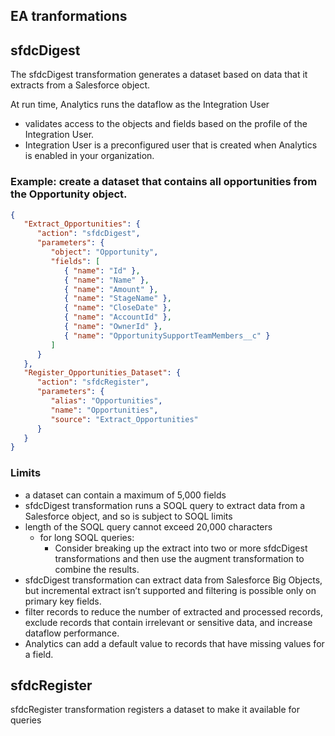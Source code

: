 ## EA tranformations

## sfdcDigest
The sfdcDigest transformation generates a dataset based on data that it extracts from a Salesforce object.

At run time, Analytics runs the dataflow as the Integration User
-  validates access to the objects and fields based on the profile of the Integration User.
- Integration User is a preconfigured user that is created when Analytics is enabled in your organization.

### Example: create a dataset that contains all opportunities from the Opportunity object.
```json
{    
   "Extract_Opportunities": {        
      "action": "sfdcDigest",        
      "parameters": {            
         "object": "Opportunity",
         "fields": [                
            { "name": "Id" },                
            { "name": "Name" },
            { "name": "Amount" },
            { "name": "StageName" },                
            { "name": "CloseDate" },
            { "name": "AccountId" },
            { "name": "OwnerId" },
            { "name": "OpportunitySupportTeamMembers__c" }
         ]  
      }    
   },    
   "Register_Opportunities_Dataset": {        
      "action": "sfdcRegister",        
      "parameters": {            
         "alias": "Opportunities",            
         "name": "Opportunities",            
         "source": "Extract_Opportunities"        
      }    
   }
}
```

### Limits 

-  a dataset can contain a maximum of 5,000 fields
-  sfdcDigest transformation runs a SOQL query to extract data from a Salesforce object, and so is subject to SOQL limits
-  length of the SOQL query cannot exceed 20,000 characters
    - for long SOQL queries:
        - Consider breaking up the extract into two or more sfdcDigest transformations and then use the augment transformation to combine the results. 
- sfdcDigest transformation can extract data from Salesforce Big Objects, but incremental extract isn’t supported and filtering is possible only on primary key fields.
- filter records to reduce the number of extracted and processed records, exclude records that contain irrelevant or sensitive data, and increase dataflow performance.
- Analytics can add a default value to records that have missing values for a field.

## sfdcRegister 

sfdcRegister transformation registers a dataset to make it available for queries
